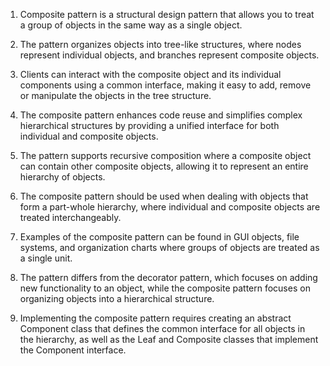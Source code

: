 

1. Composite pattern is a structural design pattern that allows you to treat a group of objects in the same way as a single object. 

2. The pattern organizes objects into tree-like structures, where nodes represent individual objects, and branches represent composite objects. 

3. Clients can interact with the composite object and its individual components using a common interface, making it easy to add, remove or manipulate the objects in the tree structure. 

4. The composite pattern enhances code reuse and simplifies complex hierarchical structures by providing a unified interface for both individual and composite objects. 

5. The pattern supports recursive composition where a composite object can contain other composite objects, allowing it to represent an entire hierarchy of objects. 

6. The composite pattern should be used when dealing with objects that form a part-whole hierarchy, where individual and composite objects are treated interchangeably. 

7. Examples of the composite pattern can be found in GUI objects, file systems, and organization charts where groups of objects are treated as a single unit. 

8. The pattern differs from the decorator pattern, which focuses on adding new functionality to an object, while the composite pattern focuses on organizing objects into a hierarchical structure. 

9. Implementing the composite pattern requires creating an abstract Component class that defines the common interface for all objects in the hierarchy, as well as the Leaf and Composite classes that implement the Component interface.